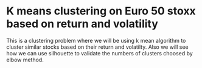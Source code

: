 
# K means clustering on Euro 50 stoxx based on return and volatility

This is a clustering problem where we will be using k mean algorithm to cluster similar stocks based on their return and volatilty. Also we will see how we can use silhouette to validate the numbers of clusters choosed by elbow method.



  

  
  


  